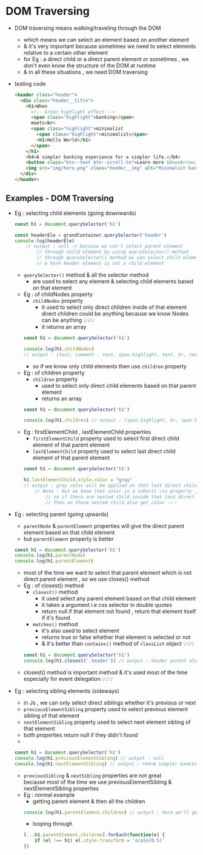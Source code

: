 # DOM Traversing

- DOM traversing means walking/traveling through the DOM <br>
    - which means we can select an element based on another element 
    - & it's very important because sometimes we need to select elements relative to a certain other element
    - for Eg : a direct child or a direct parent element or sometimes , we don't even know the structure of the DOM at runtime  
    - & in all these situations , we need DOM traversing

- testing code 
    ```html
    <header class="header">
      <div class="header__title">
        <h1>When
          <!-- Green highlight effect -->
          <span class="highlight">banking</span>
          meets<br>
          <span class="highlight">minimalist
            <span class="highlight">minimalist</span>
            <h1>Hello World</h1>
          </span>
        </h1>
        <h4>A simpler banking experience for a simpler life.</h4>
        <button class="btn--text btn--scroll-to">Learn more &DownArrow;</button>
        <img src="img/hero.png" class="header__img" alt="Minimalist bank items"/>
      </div>
    </header>
    ```

## Examples - DOM Traversing

- Eg : selecting child elements (going downwards)
    ```js
    const h1 = document.querySelector('h1')

    const headerEle = grandContainer.querySelector('header')
    console.log(headerEle) 
        // output : null -> because we can't select parent element 
            // through child element by using querySelector() method
            // through querySelector() method we can select child elements based on that parent element 💡💡💡
            // & here header element is not a child element 
    ```
    - `querySelector()` method & all the selector method 
        - are used to select any element & selecting child elements based on that element  
    - Eg : of childNodes property
        - `childNodes` property 
            - it used to select only direct children inside of that element <br>
                direct children could be anything because we know Nodes can be anything 💡💡💡
            - it returns an array 
        ```js
        const h1 = document.querySelector('h1')

        console.log(h1.childNodes)
        // output : [text, comment , text, span.highlight, text, br, text, span.highlight, text] 
        ```
        - so if we know only child elements then use `children` property
    - Eg : of children property
        - `children` property 
            - used to select only direct child elements based on that parent element 
            - returns an array 
        ```js
        const h1 = document.querySelector('h1')

        console.log(h1.children) // output : [span.highlight, br, span.highlight]
        ```
    - Eg : firstElementChild , lastElementChild properties
        - `firstElementChild` property used to select first direct child element of that parent element 
        - `lastElementChild` property used to select last direct child element of that parent element 
        ```js
        const h1 = document.querySelector('h1')

        h1.lastElementChild.style.color = "gray"
        // output : gray color will be applied on that last direct child of that parent element 
            // Note : but we know that color is a inherit css property , 
                // so if there are nested child inside that last direct child
                // then on those nested child also get color 💡💡💡 
        ```

- Eg : selecting parent (going upwards)
    - `parentNode` & `parentElement` properties will give the direct parent element based on that child element 
    - but `parentElement` property is better 
    ```js
    const h1 = document.querySelector('h1')
    console.log(h1.parentNode)
    console.log(h1.parentElement)
    ```
    - most of the time we want to select that parent element which is not direct parent element , so we use closes() method
    - Eg : of closest() method
        - `closest()` method 
            - it used select any parent element based on that child element 
            - it takes a argument i.e css selector in double quotes
            - return null if that element not found , return that element itself if it's found
        - `matches()` method
            - it's also used to select element 
            - returns true or false whether that element is selected or not 
            - & it's better than `contains()` method of `classList` object 💡💡💡
        ```js
        const h1 = document.querySelector('h1')
        console.log(h1.closest('.header')) // output : header parent element will be selected
        ```
    - closest() method is important method & it's used most of the time especially for event delegation 💡💡💡

- Eg : selecting sibling elements (sideways)
    - in Js , we can only select direct siblings whether it's previous or next
    - `previousElementSibling` property used to select previous element sibling of that element
    - `nextElementSibling` property used to select next element sibling of that element
    - both properties return null if they didn't found
    - 
    ```js
    const h1 = document.querySelector('h1')
    console.log(h1.previousElementSibling) // output : null
    console.log(h1.nextElementSibling) // output : <h4>A simpler banking experience for a simpler life.</h4>
    ```
    - `previousSibling` & `nextSibling` properties are not great <br>
        because most of the time we use previousElementSibling & nextElementSibling properties
    - Eg : normal example 
        - getting parent element & then all the children
        ```js
        console.log(h1.parentElement.children) // output : here we'll get all the children including h1 element also
        ```
        - looping through 
        ```js
        [...h1.parentElement.children].forEach(function(e) {
            if (el !== h1) el.style.transform = 'scale(0.5)'
        })
        ```
